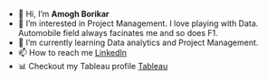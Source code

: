 - 👋 Hi, I’m **Amogh Borikar**
- 👀 I’m interested in Project Management. I love playing with Data. Automobile field always facinates me and so does F1.
- 🌱 I’m currently learning Data analytics and Project Management.
- 📫 How to reach me [LinkedIn](https://www.linkedin.com/in/amogh-borikar/)
- 📊 Checkout my Tableau profile [Tableau](https://public.tableau.com/app/profile/amogh6371)

<!---
Amogh-Borikar/Amogh-Borikar is a ✨ special ✨ repository because its `README.md` (this file) appears on your GitHub profile.
You can click the Preview link to take a look at your changes.
--->
